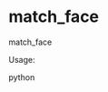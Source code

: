 # match_face
 match_face

Usage:

python <script file name> Steps to use: For this example I'll use it to sort for faces from the output of the "data_src extract faces" steps. 
 
It's pretty much the same flow for use against the data_dst images. Just change the commands accordingly.

Copy the code, and save it to a file.

I recommend you save it to your workspace folder. 

Doesn't matter what you name it, but we'll call it "match_face.py" for this example.

After you complete your "extract faces" you can run this on the "aligned" folder to do the sorting.

Find a clear image in the data_src\aligned folder to use as the source image for the match. I'll use 01680.jpg in this example

Open a command window and cd to the workspace folder where the script is Example Usage for source faces: 

python match_face.py data_src\aligned\01680.jpg

The script will move all matching faces to a folder name "match" in the target aligned folder.

It's not 100% accurate, but does a pretty good job.

Look through the remaining images in the data_src folder and delete any faces you don't want included.

Move the files that were relocated to the data_src/aligned/matched folder back to data_src/aligned

Move on to the next steps in the workflow

＃match_face  match_face
